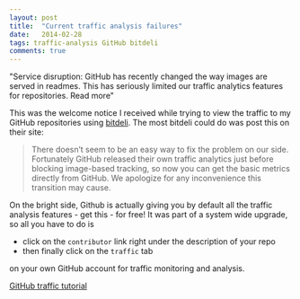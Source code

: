 ```yaml
---
layout: post
title:  "Current traffic analysis failures"
date:   2014-02-28
tags: traffic-analysis GitHub bitdeli
comments: true
---
```


"Service disruption: GitHub has recently changed the way images are served in readmes. This has seriously limited our traffic analytics features for repositories. Read more"

This was the welcome notice I received while trying to view the traffic to my GitHub repositories using [bitdeli](http://blog.bitdeli.com/post/77717727361/on-githubs-image-proxy). The most bitdeli could do was post this on their site: 
> There doesn’t seem to be an easy way to fix the problem on our side. 
> Fortunately GitHub released their own traffic analytics just before
> blocking image-based tracking, so now you can get the basic metrics 
> directly from GitHub.
> We apologize for any inconvenience this transition may cause.

On the bright side, Github is actually giving you by default all the traffic analysis features - get this - for free! It was part of a system wide upgrade, so all you have to do is 

+ click on the `contributor` link right under the description of your repo
+ then finally click on the `traffic` tab

on your own GitHub account for traffic monitoring and analysis.

[GitHub traffic tutorial](https://github.com/blog/1672-introducing-github-traffic-analytics)